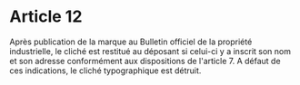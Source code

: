# Article 12

Après publication de la marque au Bulletin officiel de la propriété industrielle, le cliché est restitué au déposant si celui-ci y a inscrit son nom et son adresse conformément aux dispositions de l'article 7. A défaut de ces indications, le cliché typographique est détruit.
